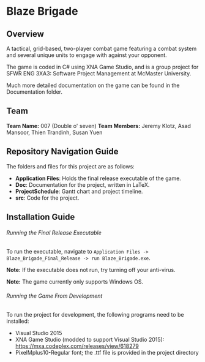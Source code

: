 # Blaze Brigade
## Overview
A tactical, grid-based, two-player combat game featuring a combat system and several unique units to engage with against your opponent.

The game is coded in C# using XNA Game Studio, and is a group project for SFWR ENG 3XA3: Software Project Management at McMaster University.

Much more detailed documentation on the game can be found in the Documentation folder.

## Team
**Team Name:** 007 (Double o' seven)
**Team Members:** Jeremy Klotz, Asad Mansoor, Thien Trandinh, Susan Yuen

## Repository Navigation Guide
The folders and files for this project are as follows:
- **Application Files**: Holds the final release executable of the game.
- **Doc**: Documentation for the project, written in LaTeX.
- **ProjectSchedule**: Gantt chart and project timeline.
- **src**: Code for the project.

## Installation Guide
###### Running the Final Release Executable
To run the executable, navigate to `Application Files -> Blaze_Brigade_Final_Release -> run Blaze_Brigade.exe`.

**Note:** If the executable does not run, try turning off your anti-virus.

**Note:** The game currently only supports Windows OS.

###### Running the Game From Development
To run the project for development, the following programs need to be installed:
- Visual Studio 2015
- XNA Game Studio (modded to support Visual Studio 2015): https://mxa.codeplex.com/releases/view/618279
- PixelMplus10-Regular font; the .ttf file is provided in the project directory
